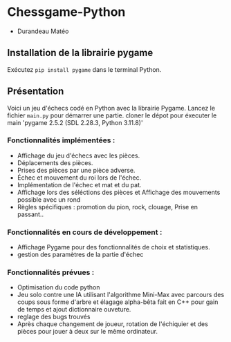 # Chessgame-Python
- Durandeau Matéo

## Installation de la librairie pygame

Exécutez `pip install pygame` dans le terminal Python.


## Présentation

Voici un jeu d'échecs codé en Python avec la librairie Pygame. Lancez le fichier `main.py` pour démarrer une partie.
cloner le dépot pour éxecuter le main
'pygame 2.5.2 (SDL 2.28.3, Python 3.11.8)'

### Fonctionnalités implémentées : 
- Affichage du jeu d'échecs avec les pièces.
- Déplacements des pièces.
- Prises des pièces par une pièce adverse.
- Échec et mouvement du roi lors de l'échec.
- Implémentation de l'échec et mat et du pat.
- Affichage lors des séléctions des pièces et Affichage des mouvements possible avec un rond
- Règles spécifiques : promotion du pion, rock, clouage, Prise en passant..

### Fonctionnalités en cours de développement : 
- Affichage Pygame pour des fonctionnalités de choix et statistiques.
- gestion des paramètres de la partie d'échec

### Fonctionnalités prévues : 
- Optimisation du code python
- Jeu solo contre une IA utilisant l'algorithme Mini-Max avec parcours des coups sous forme d'arbre et élagage alpha-bêta fait en C++ pour gain de temps et ajout dictionnaire ouveture.
- reglage des bugs trouvés 
- Après chaque changement de joueur, rotation de l'échiquier et des pièces pour jouer à deux sur le même ordinateur.
  
